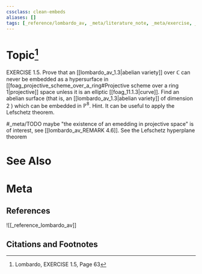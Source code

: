 ```yaml
---
cssclass: clean-embeds
aliases: []
tags: [_reference/lombardo_av, _meta/literature_note, _meta/exercise, _auto/links_added, _meta/TODO/change_title]
---
```

# Topic[^1]
EXERCISE 1.5. Prove that an [[lombardo_av_1.3|abelian variety]] over $\mathbb{C}$ can never be embedded as a hypersurface in [[foag_projective_scheme_over_a_ring#Projective scheme over a ring 1|projective]] space unless it is an elliptic [[foag_11.1.3|curve]]. Find an abelian surface (that is, an [[lombardo_av_1.3|abelian variety]] of dimension 2 ) which can be embedded in $\mathbb{P}^{8}$.
Hint. It can be useful to apply the Lefschetz theorem.

#_meta/TODO maybe "the existence of an emedding in projective space" is of interest, see [[lombardo_av_REMARK 4.6]]. See the Lefschetz hyperplane theorem

# See Also

# Meta
## References
![[_reference_lombardo_av]]

## Citations and Footnotes
[^1]: Lombardo, EXERCISE 1.5, Page 63
